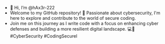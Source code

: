 - 👋 Hi, I’m @hAx3r-222
- Welcome to my GitHub repository! 🚀 Passionate about cybersecurity, I'm here to explore and contribute to the world of secure coding.
- Join me on this journey as I write code with a focus on enhancing cyber defenses and building a more resilient digital landscape. 💻🔐 #CyberSecurity #CodingSecurel


<!---
hax3r-222/hax3r-222 is a ✨ special ✨ repository because its `README.md` (this file) appears on your GitHub profile.
You can click the Preview link to take a look at your changes.
--->
